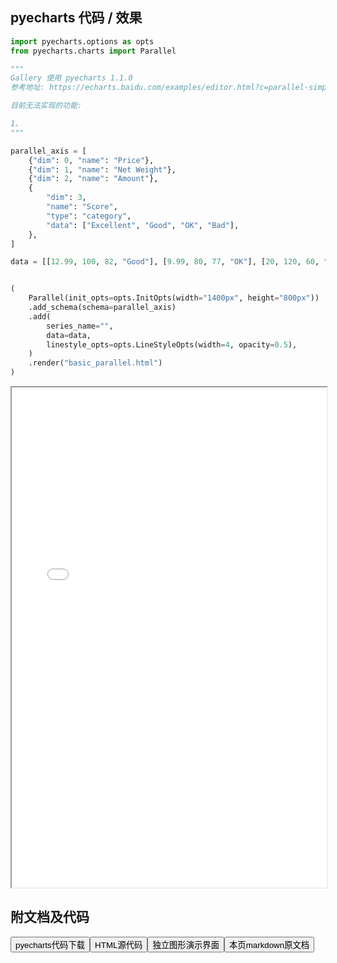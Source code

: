 
## pyecharts 代码 / 效果

```python
import pyecharts.options as opts
from pyecharts.charts import Parallel

"""
Gallery 使用 pyecharts 1.1.0
参考地址: https://echarts.baidu.com/examples/editor.html?c=parallel-simple

目前无法实现的功能:

1、
"""

parallel_axis = [
    {"dim": 0, "name": "Price"},
    {"dim": 1, "name": "Net Weight"},
    {"dim": 2, "name": "Amount"},
    {
        "dim": 3,
        "name": "Score",
        "type": "category",
        "data": ["Excellent", "Good", "OK", "Bad"],
    },
]

data = [[12.99, 100, 82, "Good"], [9.99, 80, 77, "OK"], [20, 120, 60, "Excellent"]]


(
    Parallel(init_opts=opts.InitOpts(width="1400px", height="800px"))
    .add_schema(schema=parallel_axis)
    .add(
        series_name="",
        data=data,
        linestyle_opts=opts.LineStyleOpts(width=4, opacity=0.5),
    )
    .render("basic_parallel.html")
)

```

<iframe width="100%" height="800px" src="/pyecharts/Parallel/basic_parallel.html"></iframe>

## 附文档及代码

<a href="https://cdn.jsdelivr.net/gh/wfy-belief/python/docs/pyecharts/Parallel/basic_parallel.py"><button class="mybutton">pyecharts代码下载</button></a><a href="https://cdn.jsdelivr.net/gh/wfy-belief/python/docs/pyecharts/Parallel/basic_parallel.html"><button class="mybutton">HTML源代码</button></a><a href="https://python.wfyblog.cn/pyecharts/Parallel/basic_parallel.html"><button class="mybutton">独立图形演示界面</button></a><a href="https://cdn.jsdelivr.net/gh/wfy-belief/python/docs/pyecharts/Parallel/basic_parallel.md"><button class="mybutton">本页markdown原文档</button></a>